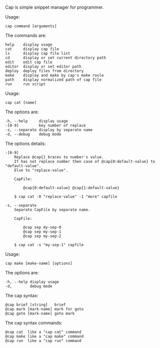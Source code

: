 Cap is simple snippet manager for programmer.

Usage:

    cap command [arguments]

The commands are:

    help    display usage
    cat     display cap file
    ls      display cap file list
    cd      display or set current directory path
    edit    edit cap file
    editor  display or set editor path
    deploy  deploy files from directory
    make    display and make by cap's make roule
    path    display normalized path of cap file
    run     run script


Usage:

    cap cat [name]

The options are:

    -h, --help     display usage
    -[0-9]         key number of replace
    -s, --separate display by separate name
    -d, --debug    debug mode

The options details:

    -[0-9]
        Replace @cap{} braces to number's value.
        If has not replace number then case of @cap{0:default-value} to "default-value".
        Else to "replace-value".

        CapFile:

            @cap{0:default-value} @cap{1:default-value}

        $ cap cat -0 "replace-value" -1 "more" capfile

    -s, --separate
        Separate CapFile by separate name.

        CapFile:

            @cap sep my-sep-0
            @cap sep my-sep-1
            @cap sep my-sep-2

        $ cap cat -s "my-sep-1" capfile


Usage:

    cap make [make-name] [options]

The options are:

    -h, --help display usage
    -d,        debug mode

The cap syntax:

    @cap brief [string]   brief
    @cap mark [mark-name] mark for goto
    @cap goto [mark-name] goto mark

The cap syntax commands:

    @cap cat  like a "cap cat" command
    @cap make like a "cap make" command
    @cap run  like a "cap run" command